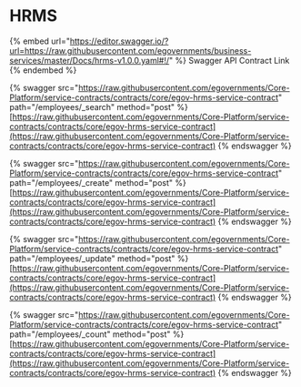 # HRMS

{% embed url="https://editor.swagger.io/?url=https://raw.githubusercontent.com/egovernments/business-services/master/Docs/hrms-v1.0.0.yaml#!/" %}
Swagger API Contract Link
{% endembed %}

{% swagger src="https://raw.githubusercontent.com/egovernments/Core-Platform/service-contracts/contracts/core/egov-hrms-service-contract" path="/employees/_search" method="post" %}
[https://raw.githubusercontent.com/egovernments/Core-Platform/service-contracts/contracts/core/egov-hrms-service-contract](https://raw.githubusercontent.com/egovernments/Core-Platform/service-contracts/contracts/core/egov-hrms-service-contract)
{% endswagger %}

{% swagger src="https://raw.githubusercontent.com/egovernments/Core-Platform/service-contracts/contracts/core/egov-hrms-service-contract" path="/employees/_create" method="post" %}
[https://raw.githubusercontent.com/egovernments/Core-Platform/service-contracts/contracts/core/egov-hrms-service-contract](https://raw.githubusercontent.com/egovernments/Core-Platform/service-contracts/contracts/core/egov-hrms-service-contract)
{% endswagger %}

{% swagger src="https://raw.githubusercontent.com/egovernments/Core-Platform/service-contracts/contracts/core/egov-hrms-service-contract" path="/employees/_update" method="post" %}
[https://raw.githubusercontent.com/egovernments/Core-Platform/service-contracts/contracts/core/egov-hrms-service-contract](https://raw.githubusercontent.com/egovernments/Core-Platform/service-contracts/contracts/core/egov-hrms-service-contract)
{% endswagger %}

{% swagger src="https://raw.githubusercontent.com/egovernments/Core-Platform/service-contracts/contracts/core/egov-hrms-service-contract" path="/employees/_count" method="post" %}
[https://raw.githubusercontent.com/egovernments/Core-Platform/service-contracts/contracts/core/egov-hrms-service-contract](https://raw.githubusercontent.com/egovernments/Core-Platform/service-contracts/contracts/core/egov-hrms-service-contract)
{% endswagger %}
